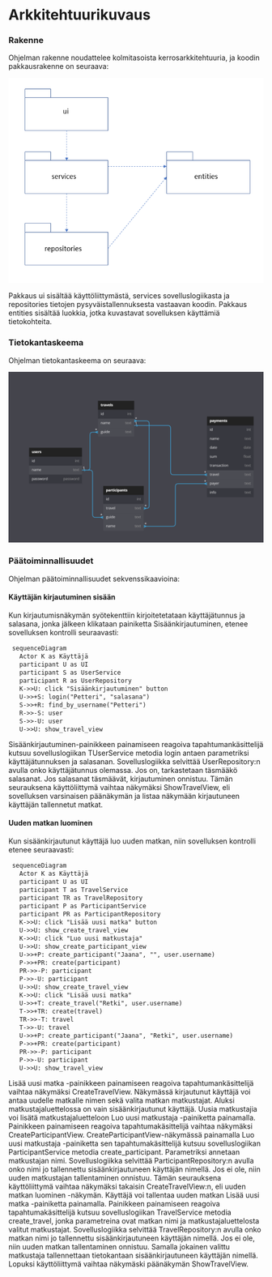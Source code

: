 # Arkkitehtuurikuvaus

### Rakenne

Ohjelman rakenne noudattelee kolmitasoista kerrosarkkitehtuuria, ja koodin pakkausrakenne on seuraava:

![Pakkausrakenne](./kuvat/arkkitehtuuri-pakkaus.png)

Pakkaus ui sisältää käyttöliittymästä, services sovelluslogiikasta ja repositories tietojen pysyväistallennuksesta vastaavan koodin. Pakkaus entities sisältää luokkia, jotka kuvastavat sovelluksen käyttämiä tietokohteita.

### Tietokantaskeema

Ohjelman tietokantaskeema on seuraava:

![Tietokanta skeema](./kuvat/database-schema.png)

### Päätoiminnallisuudet

Ohjelman päätoiminnallisuudet sekvenssikaavioina:


#### Käyttäjän kirjautuminen sisään

Kun kirjautumisnäkymän syötekenttiin kirjoitetetataan käyttäjätunnus ja salasana, jonka jälkeen klikataan painiketta Sisäänkirjautuminen, etenee sovelluksen kontrolli seuraavasti:

```mermaid
 sequenceDiagram
   Actor K as Käyttäjä
   participant U as UI
   participant S as UserService
   participant R as UserRepository
   K->>U: click "Sisäänkirjautuminen" button
   U->>+S: login("Petteri", "salasana")
   S->>+R: find_by_username("Petteri")
   R->>-S: user
   S->>-U: user
   U->>U: show_travel_view

```

Sisäänkirjautuminen-painikkeen painamiseen reagoiva tapahtumankäsittelijä kutsuu sovelluslogiikan TUserService metodia login antaen parametriksi käyttäjätunnuksen ja salasanan. Sovelluslogiikka selvittää UserRepository:n avulla onko käyttäjätunnus olemassa. Jos on, tarkastetaan täsmääkö salasanat. Jos salasanat täsmäävät, kirjautuminen onnistuu. Tämän seurauksena käyttöliittymä vaihtaa näkymäksi ShowTravelView, eli sovelluksen varsinaisen päänäkymän ja listaa näkymään kirjautuneen käyttäjän tallennetut matkat.

#### Uuden matkan luominen

Kun sisäänkirjautunut käyttäjä luo uuden matkan, niin sovelluksen kontrolli etenee seuraavasti:

```mermaid
 sequenceDiagram
   Actor K as Käyttäjä
   participant U as UI
   participant T as TravelService
   participant TR as TravelRepository
   participant P as ParticipantService
   participant PR as ParticipantRepository
   K->>U: click "Lisää uusi matka" button
   U->>U: show_create_travel_view
   K->>U: click "Luo uusi matkustaja"
   U->>U: show_create_participant_view
   U->>+P: create_participant("Jaana", "", user.username)
   P->>+PR: create(participant)
   PR->>-P: participant
   P->>-U: participant
   U->>U: show_create_travel_view
   K->>U: click "Lisää uusi matka"
   U->>+T: create_travel("Retki", user.username)
   T->>+TR: create(travel)
   TR->>-T: travel
   T->>-U: travel
   U->>+P: create_participant("Jaana", "Retki", user.username)
   P->>+PR: create(participant)
   PR->>-P: participant
   P->>-U: participant
   U->>U: show_travel_view

```

Lisää uusi matka -painikkeen painamiseen reagoiva tapahtumankäsittelijä vaihtaa näkymäksi CreateTravelView. Näkymässä kirjautunut käyttäjä voi antaa uudelle matkalle nimen sekä valita matkan matkustajat. Aluksi matkustajaluettelossa on vain sisäänkirjautunut käyttäjä. Uusia matkustajia voi lisätä matkustajaluetteloon Luo uusi matkustaja -painiketta painamalla. Painikkeen painamiseen reagoiva tapahtumakäsittelijä vaihtaa näkymäksi CreateParticipantView. CreateParticipantView-näkymässä painamalla Luo uusi matkustaja -painiketta sen tapahtumakäsittelijä kutsuu sovelluslogiikan ParticipantService metodia create_participant. Parametriksi annetaan matkustajan nimi. Sovelluslogiikka selvittää ParticipantRepository:n avulla onko nimi jo tallennettu sisäänkirjautuneen käyttäjän nimellä. Jos ei ole, niin uuden matkustajan tallentaminen onnistuu. Tämän seurauksena käyttöliittymä vaihtaa näkymäksi takaisin CreateTravelView:n, eli uuden matkan luominen -näkymän. Käyttäjä voi tallentaa uuden matkan Lisää uusi matka -painiketta painamalla. Painikkeen painamiseen reagoiva tapahtumakäsittelijä kutsuu sovelluslogiikan TravelService metodia create_travel, jonka parametreina ovat matkan nimi ja matkustajaluettelosta valitut matkustajat. Sovelluslogiikka selvittää TravelRepository:n avulla onko matkan nimi jo tallennettu sisäänkirjautuneen käyttäjän nimellä. Jos ei ole, niin uuden matkan tallentaminen onnistuu. Samalla jokainen valittu matkustaja tallennettaan tietokantaan sisäänkirjautuneen käyttäjän nimellä. Lopuksi käyttöliittymä vaihtaa näkymäski päänäkymän ShowTravelView.
